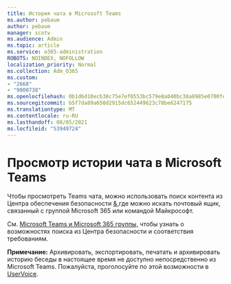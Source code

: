 ```yaml
---
title: История чата в Microsoft Teams
ms.author: pebaum
author: pebaum
manager: scotv
ms.audience: Admin
ms.topic: article
ms.service: o365-administration
ROBOTS: NOINDEX, NOFOLLOW
localization_priority: Normal
ms.collection: Adm_O365
ms.custom:
- "2668"
- "9000738"
ms.openlocfilehash: 0b1d6d10ecb38c75e7ef0553bc579e8a040bc38a8985e0700fe011e72e5f8c8b
ms.sourcegitcommit: b5f7da89a650d2915dc652449623c78be6247175
ms.translationtype: MT
ms.contentlocale: ru-RU
ms.lasthandoff: 08/05/2021
ms.locfileid: "53949724"
---
```

# <a name="viewing-chat-history-in-microsoft-teams"></a>Просмотр истории чата в Microsoft Teams

Чтобы просмотреть Teams чата, [](https://sip.protection.office.com/contentsearchbeta?ContentOnly=1) можно использовать поиск контента из Центра обеспечения безопасности [&,](https://sip.protection.office.com/insightdashboard)где можно искать почтовый ящик, связанный с группой Microsoft 365 или командой Майкрософт. 

См. [Microsoft Teams и Microsoft 365 группы,](https://docs.microsoft.com/microsoft-365/compliance/content-search) чтобы узнать о возможностях поиска из Центра безопасности и соответствия требованиям. 

**Примечание:** Архивировать, экспортировать, печатать и архивировать историю беседы в настоящее время не доступно непосредственно из Microsoft Teams. Пожалуйста, проголосуйте по этой возможности в [UserVoice](https://microsoftteams.uservoice.com/forums/555103-public/suggestions/16982542-backup-export-printing-archive-options?page=2&per_page=20). 